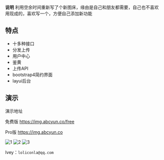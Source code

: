**说明**
利用空余时间重新写了个新图床，缘由是自己和朋友都需要，自己也不喜欢用现成的，喜欢写一个，方便自己添加新功能


## 特点
+ 十多种接口
+ 分发上传
+ 用户中心
+ 鉴黄
+ 上传API
+ bootstrap4简约界面
+ layui后台

## 演示

演示地址

免费版    <https://img.abcyun.co/free>

Pro版    <https://img.abcyun.co>

![1][1]
![2][2]
![3][3]


Ivey：`loliconla@qq.com`

  [1]: https://blog.hidove.cn/usr/uploads/2019/10/1049055436.png
  [2]: https://blog.hidove.cn/usr/uploads/2019/10/1147895906.png
  [3]: https://blog.hidove.cn/usr/uploads/2019/10/2357076147.png